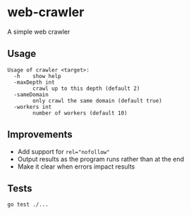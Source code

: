 # web-crawler
A simple web crawler

## Usage

```
Usage of crawler <target>:
  -h    show help
  -maxDepth int
        crawl up to this depth (default 2)
  -sameDomain
        only crawl the same domain (default true)
  -workers int
        number of workers (default 10)
```

## Improvements

* Add support for `rel="nofollow"`
* Output results as the program runs rather than at the end
* Make it clear when errors impact results

## Tests

```
go test ./...
```
